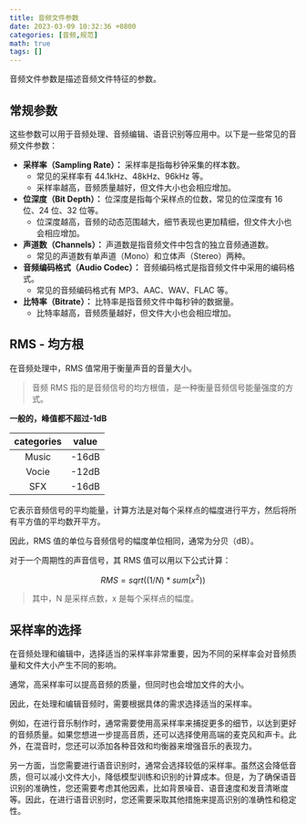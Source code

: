 ```yaml
---
title: 音频文件参数
date: 2023-03-09 10:32:36 +0800
categories: [音频,规范]
math: true
tags: []
---
```


音频文件参数是描述音频文件特征的参数。

## 常规参数

这些参数可以用于音频处理、音频编辑、语音识别等应用中。以下是一些常见的音频文件参数：

- **采样率（Sampling Rate）：** 采样率是指每秒钟采集的样本数。
  - 常见的采样率有 44.1kHz、48kHz、96kHz 等。
  - 采样率越高，音频质量越好，但文件大小也会相应增加。
- **位深度（Bit Depth）：** 位深度是指每个采样点的位数，常见的位深度有 16 位、24 位、32 位等。
  - 位深度越高，音频的动态范围越大，细节表现也更加精细，但文件大小也会相应增加。
- **声道数（Channels）：** 声道数是指音频文件中包含的独立音频通道数。
  - 常见的声道数有单声道（Mono）和立体声（Stereo）两种。
- **音频编码格式（Audio Codec）：** 音频编码格式是指音频文件中采用的编码格式。
  - 常见的音频编码格式有 MP3、AAC、WAV、FLAC 等。
- **比特率（Bitrate）：** 比特率是指音频文件中每秒钟的数据量。
  - 比特率越高，音频质量越好，但文件大小也会相应增加。

## RMS - 均方根

在音频处理中，RMS 值常用于衡量声音的音量大小。

> 音频 RMS 指的是音频信号的均方根值，是一种衡量音频信号能量强度的方式。

**一般的，峰值都不超过-1dB**

| categories | value |
| :--------: | :---: |
|   Music    | -16dB |
|   Vocie    | -12dB |
|    SFX     | -16dB |

它表示音频信号的平均能量，计算方法是对每个采样点的幅度进行平方，然后将所有平方值的平均数开平方。

因此，RMS 值的单位与音频信号的幅度单位相同，通常为分贝（dB）。

对于一个周期性的声音信号，其 RMS 值可以用以下公式计算：

$$ RMS = sqrt((1/N) * sum(x^2)) $$

> 其中，N 是采样点数，x 是每个采样点的幅度。

## 采样率的选择

在音频处理和编辑中，选择适当的采样率非常重要，因为不同的采样率会对音频质量和文件大小产生不同的影响。

通常，高采样率可以提高音频的质量，但同时也会增加文件的大小。

因此，在处理和编辑音频时，需要根据具体的需求选择适当的采样率。

例如，在进行音乐制作时，通常需要使用高采样率来捕捉更多的细节，以达到更好的音频质量。如果您想进一步提高音质，还可以选择使用高端的麦克风和声卡。此外，在混音时，您还可以添加各种音效和均衡器来增强音乐的表现力。

另一方面，当您需要进行语音识别时，通常会选择较低的采样率。虽然这会降低音质，但可以减小文件大小，降低模型训练和识别的计算成本。但是，为了确保语音识别的准确性，您还需要考虑其他因素，比如背景噪音、语音速度和发音清晰度等。因此，在进行语音识别时，您还需要采取其他措施来提高识别的准确性和稳定性。